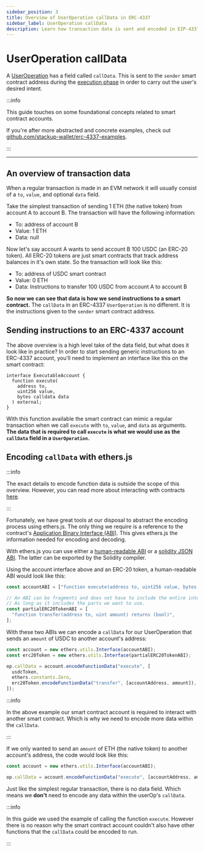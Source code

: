 ```yaml
---
sidebar_position: 3
title: Overview of UserOperation callData in ERC-4337
sidebar_label: UserOperation callData
description: Learn how transaction data is sent and encoded in EIP-4337 UserOperation objects
---
```


# UserOperation callData

A [UserOperation](../../introduction/erc-4337-overview#useroperation) has a field called `callData`. This is sent to the `sender` smart contract address during the [execution phase](../../introduction/erc-4337-overview#entrypoint) in order to carry out the user's desired intent.

:::info

This guide touches on some foundational concepts related to smart contract accounts.

If you're after more abstracted and concrete examples, check out [github.com/stackup-wallet/erc-4337-examples](https://github.com/stackup-wallet/erc-4337-examples).

:::

---

## An overview of transaction data

When a regular transaction is made in an EVM network it will usually consist of a `to`, `value`, and optional `data` field.

Take the simplest transaction of sending 1 ETH (the native token) from account A to account B. The transaction will have the following information:

- To: address of account B
- Value: 1 ETH
- Data: null

Now let's say account A wants to send account B 100 USDC (an ERC-20 token). All ERC-20 tokens are just smart contracts that track address balances in it's own state. So the transaction will look like this:

- To: address of USDC smart contract
- Value: 0 ETH
- Data: Instructions to transfer 100 USDC from account A to account B

**So now we can see that data is how we send instructions to a smart contract.** The `callData` in an ERC-4337 `UserOperation` is no different. It is the instructions given to the `sender` smart contract address.

## Sending instructions to an ERC-4337 account

The above overview is a high level take of the data field, but what does it look like in practice? In order to start sending generic instructions to an ERC-4337 account, you'll need to implement an interface like this on the smart contract:

```solidity
interface ExecutableAccount {
  function execute(
    address to,
    uint256 value,
    bytes calldata data
  ) external;
}

```

With this function available the smart contract can mimic a regular transaction when we call `execute` with `to`, `value`, and `data` as arguments. **The data that is required to call `execute` is what we would use as the `callData` field in a `UserOperation`.**

## Encoding `callData` with ethers.js

:::info

The exact details to encode function data is outside the scope of this overview. However, you can read more about interacting with contracts [here](https://ethereum.stackexchange.com/questions/234/what-is-an-abi-and-why-is-it-needed-to-interact-with-contracts).

:::

Fortunately, we have great tools at our disposal to abstract the encoding process using ethers.js. The only thing we require is a reference to the contract's [Application Binary Interface (ABI)](https://docs.ethers.io/v5/api/utils/abi/#application-binary-interface). This gives ethers.js the information needed for encoding and decoding.

With ethers.js you can use either a [human-readable ABI](https://docs.ethers.io/v5/api/utils/abi/formats/#abi-formats--human-readable-abi) or a [solidity JSON ABI](https://docs.ethers.io/v5/api/utils/abi/formats/#abi-formats--solidity). The latter can be exported by the Solidity compiler.

Using the account interface above and an ERC-20 token, a human-readable ABI would look like this:

```typescript
const accountABI = ["function execute(address to, uint256 value, bytes data)"];

// An ABI can be fragments and does not have to include the entire interface.
// As long as it includes the parts we want to use.
const partialERC20TokenABI = [
  "function transfer(address to, uint amount) returns (bool)",
];
```

With these two ABIs we can encode a `callData` for our UserOperation that sends an `amount` of USDC to another account's address:

```typescript
const account = new ethers.utils.Interface(accountABI);
const erc20Token = new ethers.utils.Interface(partialERC20TokenABI);

op.callData = account.encodeFunctionData("execute", [
  usdcToken,
  ethers.constants.Zero,
  erc20Token.encodeFunctionData("transfer", [accountAddress, amount]),
]);
```

:::info

In the above example our smart contract account is required to interact with another smart contract. Which is why we need to encode more data within the `callData`.

:::

If we only wanted to send an `amount` of ETH (the native token) to another account's address, the code would look like this:

```typescript
const account = new ethers.utils.Interface(accountABI);

op.callData = account.encodeFunctionData("execute", [accountAddress, amount]);
```

Just like the simplest regular transaction, there is no data field. Which means we **don't** need to encode any data within the userOp's `callData`.

:::info

In this guide we used the example of calling the function `execute`. However there is no reason why the smart contract account couldn't also have other functions that the `callData` could be encoded to run.

:::
